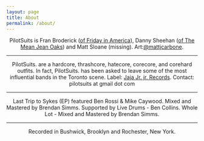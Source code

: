 ```yaml
---
layout: page
title: About
permalink: /about/
---
```

<center>
<p>PilotSuits is Fran Broderick (<a href="http://www.reverbnation.com/fridayinamerica" target="_blank">of Friday in America</a>), Danny Sheehan (<a href="http://www.themeanjeanoaks.com" target="_blank">of The Mean Jean Oaks</a>) and Matt Sloane (missing). Art:<a href="https://twitter.com/mattjcarbone" target="_blank">@mattjcarbone</a>. </p></center>

---

<center>
<p>PilotSuits. are a hardcore, thrashcore, hatecore, corecore, and corehard outfits. In fact, PilotSuits. has been asked to leave some of the most influential bands in the Toronto scene. Label: <a href="http://jajajrjr.com" target="_blank">Jaja Jr. jr. Records</a>. Contact: pilotsuits at gmail dot com</p></center>

--- 

<center>
<p>Last Trip to Sykes (EP) featured Ben Rossi & Mike Caywood. 
Mixed and Mastered by Brendan Simms. 
Supported by Live Drums - Ben Collins.
Whole Lot - Mixed and Mastered by Brendan Simms. </p></center> 


---

<center>
<p>Recorded in Bushwick, Brooklyn and Rochester, New York. </p></center>

